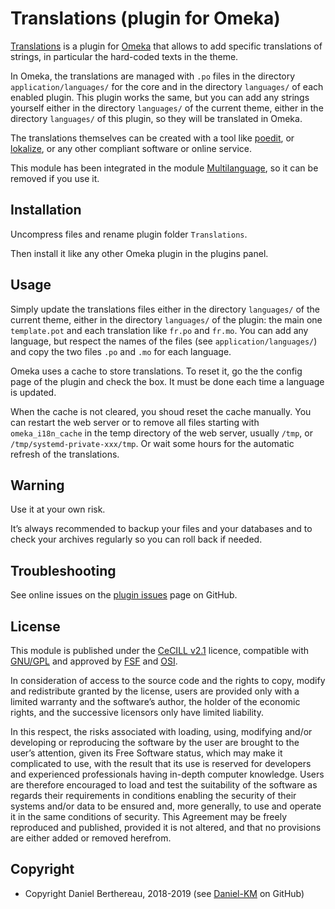 Translations (plugin for Omeka)
===============================

[Translations] is a plugin for [Omeka] that allows to add specific translations
of strings, in particular the hard-coded texts in the theme.

In Omeka, the translations are managed with `.po` files in the directory `application/languages/`
for the core and in  the directory `languages/` of each enabled plugin. This
plugin works the same, but you can add any strings yourself either in the
directory `languages/` of the current theme, either in the directory `languages/`
of this plugin, so they will be translated in Omeka.

The translations themselves can be created with a tool like [poedit], or [lokalize],
or any other compliant software or online service.

This module has been integrated in the module [Multilanguage], so it can be
removed if you use it.


Installation
------------

Uncompress files and rename plugin folder `Translations`.

Then install it like any other Omeka plugin in the plugins panel.


Usage
-----

Simply update the translations files either in the directory `languages/` of the
current theme, either in the directory `languages/` of the plugin: the main one
`template.pot` and each translation like `fr.po` and `fr.mo`. You can add any
language, but respect the names of the files (see `application/languages/`) and
copy the two files `.po` and `.mo` for each language.

Omeka uses a cache to store translations. To reset it, go the the config page of
the plugin and check the box. It must be done each time a language is updated.

When the cache is not cleared, you shoud reset the cache manually. You can
restart the web server or to remove all files starting with `omeka_i18n_cache`
in the temp directory of the web server, usually `/tmp`, or `/tmp/systemd-private-xxx/tmp`.
Or wait some hours for the automatic refresh of the translations.


Warning
-------

Use it at your own risk.

It’s always recommended to backup your files and your databases and to check
your archives regularly so you can roll back if needed.


Troubleshooting
---------------

See online issues on the [plugin issues] page on GitHub.


License
-------

This module is published under the [CeCILL v2.1] licence, compatible with
[GNU/GPL] and approved by [FSF] and [OSI].

In consideration of access to the source code and the rights to copy, modify and
redistribute granted by the license, users are provided only with a limited
warranty and the software’s author, the holder of the economic rights, and the
successive licensors only have limited liability.

In this respect, the risks associated with loading, using, modifying and/or
developing or reproducing the software by the user are brought to the user’s
attention, given its Free Software status, which may make it complicated to use,
with the result that its use is reserved for developers and experienced
professionals having in-depth computer knowledge. Users are therefore encouraged
to load and test the suitability of the software as regards their requirements
in conditions enabling the security of their systems and/or data to be ensured
and, more generally, to use and operate it in the same conditions of security.
This Agreement may be freely reproduced and published, provided it is not
altered, and that no provisions are either added or removed herefrom.


Copyright
---------

* Copyright Daniel Berthereau, 2018-2019 (see [Daniel-KM] on GitHub)


[Translations]: https://github.com/Daniel-KM/Omeka-plugin-Translations
[Omeka]: https://omeka.org/classic
[Multilanguage]: https://github.com/patrickmj/Multilanguage
[poedit]: https://poedit.net
[lokalize]: https://www.kde.org/applications/development/lokalize
[plugin issues]: https://github.com/Daniel-KM/Omeka-plugin-Translations/issues
[CeCILL v2.1]: https://www.cecill.info/licences/Licence_CeCILL_V2.1-en.html
[GNU/GPL]: https://www.gnu.org/licenses/gpl-3.0.html
[FSF]: https://www.fsf.org
[OSI]: http://opensource.org
[Daniel-KM]: https://github.com/Daniel-KM "Daniel Berthereau"
